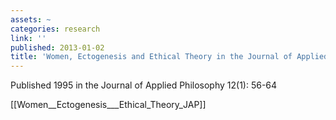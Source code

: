 ```yaml
---
assets: ~
categories: research
link: ''
published: 2013-01-02
title: 'Women, Ectogenesis and Ethical Theory in the Journal of Applied Philosophy '
---
```

Published 1995 in the Journal of Applied Philosophy 12(1): 56-64

[[Women__Ectogenesis___Ethical_Theory_JAP]] 